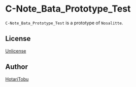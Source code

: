# C-Note_Bata_Prototype_Test

`C-Note_Bata_Prototype_Test` is a prototype of `Nosalitte`.

## License

[Unlicense](LICENSE)

## Author

[HotariTobu](https://github.com/HotariTobu)
